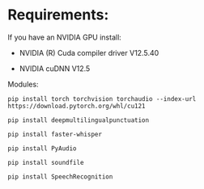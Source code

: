 # Requirements:

If you have an NVIDIA GPU install:

- NVIDIA (R) Cuda compiler driver V12.5.40

- NVIDIA cuDNN V12.5

Modules:

    pip install torch torchvision torchaudio --index-url https://download.pytorch.org/whl/cu121

    pip install deepmultilingualpunctuation

    pip install faster-whisper

    pip install PyAudio

    pip install soundfile

    pip install SpeechRecognition
